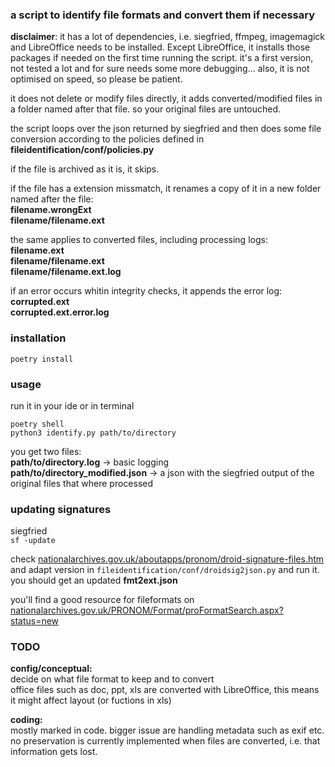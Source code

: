 ### a script to identify file formats and convert them if necessary

**disclaimer**: it has a lot of dependencies, i.e. siegfried, ffmpeg, imagemagick and LibreOffice needs to be installed.
Except LibreOffice, it installs those packages if needed on the first time running the script.
it's a first version, not tested a lot and for sure needs some more debugging... also, it is not optimised on speed, so please be patient.

it does not delete or modify files directly, it adds converted/modified files in a folder named after that file. so your original files are untouched.

the script loops over the json returned by siegfried and then does some file conversion according to the policies defined
in **fileidentification/conf/policies.py**

if the file is archived as it is, it skips.

if the file has a extension missmatch, it renames a copy of it in a new folder named after the file:\
**filename.wrongExt\
filename/filename.ext**

the same applies to converted files, including processing logs:\
**filename.ext\
filename/filename.ext\
filename/filename.ext.log**

if an error occurs whitin integrity checks, it appends the error log:\
**corrupted.ext\
corrupted.ext.error.log**


### installation

```poetry install```

### usage

run it in your ide or in terminal

```
poetry shell
python3 identify.py path/to/directory
```

you get two files:\
**path/to/directory.log**  -> basic logging\
**path/to/directory_modified.json** -> a json with the siegfried output of the original files that where processed

### updating signatures

siegfried\
```sf -update```

check [nationalarchives.gov.uk/aboutapps/pronom/droid-signature-files.htm](nationalarchives.gov.uk/aboutapps/pronom/droid-signature-files.htm)
and adapt version in ```fileidentification/conf/droidsig2json.py``` and run it. you should get an updated **fmt2ext.json**

you'll find a good resource for fileformats on\
[nationalarchives.gov.uk/PRONOM/Format/proFormatSearch.aspx?status=new](nationalarchives.gov.uk/PRONOM/Format/proFormatSearch.aspx?status=new)


### TODO

**config/conceptual:**\
decide on what file format to keep and to convert\
office files such as doc, ppt, xls are converted with LibreOffice, this means it might affect layout 
(or fuctions in xls)

**coding:**\
mostly marked in code. bigger issue are handling metadata such as exif etc. no preservation is currently implemented
when files are converted, i.e. that information gets lost.
